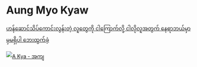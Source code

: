 # Aung Myo Kyaw

[ဟန်ဆောင်သိပ်ကောင်းလွန်းတဲ့ လူတွေကို ငါကြောက်လို့ ငါလိုလူအတွက် နေရာဘယ်မှာမှမရှိပါ ဘေးထွက်ခဲ့](https://youtu.be/xj90ErHFumI)

[![A Kya - အကျ](https://img.youtube.com/vi/xj90ErHFumI/0.jpg)](https://www.youtube.com/watch?v=xj90ErHFumI)
